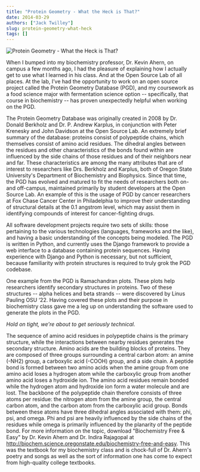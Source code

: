 ```yaml
---
title: "Protein Geometry - What the Heck is That?"
date: 2014-03-29
authors: ["Jack Twilley"]
slug: protein-geometry-what-heck
tags: []
---
```


![Protein Geometry - What the Heck is That?](/images/jack-twilley-post.png#blog)

When I bumped into my biochemistry professor, Dr. Kevin Ahern, on campus a few months ago, I had the pleasure of
explaining how I actually get to use what I learned in his class. And at the Open Source Lab of all places. At the lab,
I’ve had the opportunity to work on an open source project called the Protein Geometry Database (PGD), and my coursework
as a food science major with fermentation science option -- specifically, that course in biochemistry -- has proven
unexpectedly helpful when working on the PGD.

The Protein Geometry Database was originally created in 2008 by Dr. Donald Berkholz and Dr. P. Andrew Karplus, in
conjunction with Peter Krenesky and John Davidson at the Open Source Lab. An extremely brief summary of the database:
proteins consist of polypeptide chains, which themselves consist of amino acid residues. The dihedral angles between the
residues and other characteristics of the bonds found within are influenced by the side chains of those residues and of
their neighbors near and far. These characteristics are among the many attributes that are of interest to researchers
like Drs. Berkholz and Karplus, both of Oregon State University's Department of Biochemistry and Biophysics. Since that
time, the PGD has evolved and matured to fit the needs of researchers both on- and off-campus, maintained primarily by
student developers at the Open Source Lab. An example of this is the usage of PGD by cancer researchers at Fox Chase
Cancer Center in Philadelphia to improve their understanding of structural details at the 0.1 angstrom level, which may
assist them in identifying compounds of interest for cancer-fighting drugs.

All software development projects require two sets of skills: those pertaining to the various technologies (languages,
frameworks and the like), and having a basic understanding of the concepts being modeled. The PGD is written in Python,
and currently uses the Django framework to provide a web interface to a database containing protein sequences. Having
experience with Django and Python is necessary, but not sufficient, because familiarity with protein structures is
required to truly grok the PGD codebase.

One example from the PGD is Ramachandran plots. These plots help researchers identify secondary structures in proteins.
Two of these structures -- alpha helices and beta strands -- were discovered by Linus Pauling OSU ‘22. Having covered
these plots and their purpose in biochemistry class gave me a leg up on understanding the software used to generate the
plots in the PGD.

_Hold on tight, we're about to get seriously technical._

The sequence of amino acid residues in polypeptide chains is the primary structure, while the interactions between
nearby residues generates the secondary structure. Amino acids are the building blocks of proteins. They are composed of
three groups surrounding a central carbon atom: an amine (-NH2) group, a carboxylic acid (-COOH) group, and a side
chain. A peptide bond is formed between two amino acids when the amine group from one amino acid loses a hydrogen atom
while the carboxylic group from another amino acid loses a hydroxide ion. The amino acid residues remain bonded while
the hydrogen atom and hydroxide ion form a water molecule and are lost. The backbone of the polypeptide chain therefore
consists of three atoms per residue: the nitrogen atom from the amine group, the central carbon atom, and the carbon
atom from the carboxylic acid group. Bonds between these atoms have three dihedral angles associated with them: phi,
psi, and omega. Phi and psi are heavily influenced by the side chains of the residues while omega is primarily
influenced by the planarity of the peptide bond. For more information on the topic, download "Biochemistry Free & Easy"
by Dr. Kevin Ahern and Dr. Indira Rajagopal at <http://biochem.science.oregonstate.edu/biochemistry-free-and-easy>. This
was the textbook for my biochemistry class and is chock-full of Dr. Ahern's poetry and songs as well as the sort of
information one has come to expect from high-quality college textbooks.
